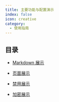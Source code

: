 ```yaml
---
title: 主要功能与配置演示
index: false
icon: creative
category:
  - 使用指南
---
```


## 目录

- [Markdown 展示](markdown)

- [页面展示](page)

- [禁用展示](disable)

- [加密展示](encrypt)
